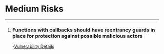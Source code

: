 # Medium Risks

---

1. ### Functions with callbacks should have reentrancy guards in place for protection against possible malicious actors
   -[Vulnerability Details](https://github.com/code-423n4/2022-01-timeswap-findings/issues/43)
